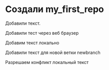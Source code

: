 ﻿# Создали my_first_repo

Добавили текст.

Добавили тест через веб браузер

Добавим текст локально

Добавили текст для новой ветки newbranch

Разрешаем конфликт локальный текст
